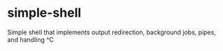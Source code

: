 # simple-shell
Simple shell that implements output redirection, background jobs, pipes, and handling ^C
